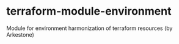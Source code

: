 # terraform-module-environment
Module for environment harmonization of terraform resources (by Arkestone)
